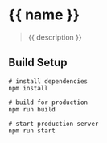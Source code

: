 # {{ name }}

> {{ description }}

## Build Setup

```
# install dependencies
npm install

# build for production
npm run build

# start production server
npm run start
```
